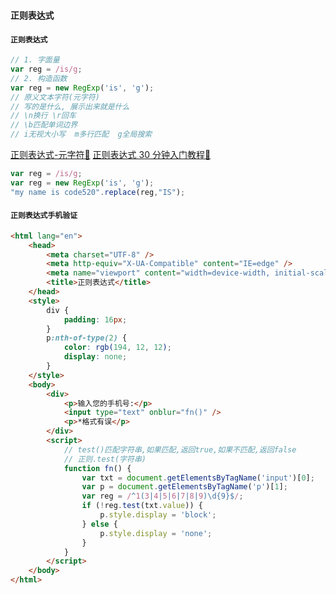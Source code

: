 ### `正则表达式`

#### `正则表达式`

```js
// 1. 字面量
var reg = /is/g;
// 2. 构造函数
var reg = new RegExp('is', 'g');
// 原义文本字符(元字符)
// 写的是什么, 展示出来就是什么
// \n换行 \r回车
// \b匹配单词边界
// i无视大小写  m多行匹配  g全局搜索
```

[正则表达式-元字符📌](https://www.runoob.com/regexp/regexp-metachar.html)
[正则表达式 30 分钟入门教程📌](https://deerchao.cn/tutorials/regex/regex.htm)
```js
var reg = /is/g;
var reg = new RegExp('is', 'g');
"my name is code520".replace(reg,"IS");
```

#### `正则表达式手机验证`

```html
<html lang="en">
	<head>
		<meta charset="UTF-8" />
		<meta http-equiv="X-UA-Compatible" content="IE=edge" />
		<meta name="viewport" content="width=device-width, initial-scale=1.0" />
		<title>正则表达式</title>
	</head>
	<style>
		div {
			padding: 16px;
		}
		p:nth-of-type(2) {
			color: rgb(194, 12, 12);
			display: none;
		}
	</style>
	<body>
		<div>
			<p>输入您的手机号:</p>
			<input type="text" onblur="fn()" />
			<p>*格式有误</p>
		</div>
		<script>
			// test()匹配字符串,如果匹配,返回true,如果不匹配,返回false
			// 正则.test(字符串)
			function fn() {
				var txt = document.getElementsByTagName('input')[0];
				var p = document.getElementsByTagName('p')[1];
				var reg = /^1(3|4|5|6|7|8|9)\d{9}$/;
				if (!reg.test(txt.value)) {
					p.style.display = 'block';
				} else {
					p.style.display = 'none';
				}
			}
		</script>
	</body>
</html>
```
